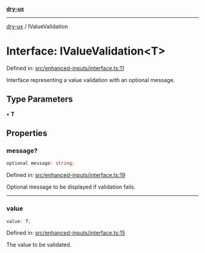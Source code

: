 [**dry-ux**](../README.md)

***

[dry-ux](../README.md) / IValueValidation

# Interface: IValueValidation\<T\>

Defined in: [src/enhanced-inputs/interface.ts:11](https://github.com/navedr/dry-ux/blob/2307d10e08d1eae1fe225a5cfa75f0bf24715180/src/enhanced-inputs/interface.ts#L11)

Interface representing a value validation with an optional message.

## Type Parameters

• **T**

## Properties

### message?

```ts
optional message: string;
```

Defined in: [src/enhanced-inputs/interface.ts:19](https://github.com/navedr/dry-ux/blob/2307d10e08d1eae1fe225a5cfa75f0bf24715180/src/enhanced-inputs/interface.ts#L19)

Optional message to be displayed if validation fails.

***

### value

```ts
value: T;
```

Defined in: [src/enhanced-inputs/interface.ts:15](https://github.com/navedr/dry-ux/blob/2307d10e08d1eae1fe225a5cfa75f0bf24715180/src/enhanced-inputs/interface.ts#L15)

The value to be validated.
